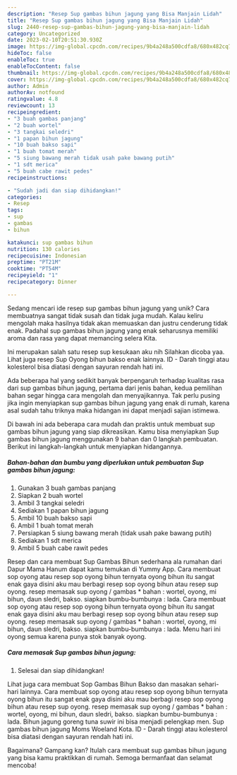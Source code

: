 ```yaml
---
description: "Resep Sup gambas bihun jagung yang Bisa Manjain Lidah"
title: "Resep Sup gambas bihun jagung yang Bisa Manjain Lidah"
slug: 2440-resep-sup-gambas-bihun-jagung-yang-bisa-manjain-lidah
category: Uncategorized
date: 2023-02-10T20:51:30.930Z
image: https://img-global.cpcdn.com/recipes/9b4a248a500cdfa8/680x482cq70/sup-gambas-bihun-jagung-foto-resep-utama.jpg
hideToc: false
enableToc: true
enableTocContent: false
thumbnail: https://img-global.cpcdn.com/recipes/9b4a248a500cdfa8/680x482cq70/sup-gambas-bihun-jagung-foto-resep-utama.jpg
cover: https://img-global.cpcdn.com/recipes/9b4a248a500cdfa8/680x482cq70/sup-gambas-bihun-jagung-foto-resep-utama.jpg
author: Admin
authorAv: notfound
ratingvalue: 4.8
reviewcount: 13
recipeingredient:
- "3 buah gambas panjang"
- "2 buah wortel"
- "3 tangkai seledri"
- "1 papan bihun jagung"
- "10 buah bakso sapi"
- "1 buah tomat merah"
- "5 siung bawang merah tidak usah pake bawang putih"
- "1 sdt merica"
- "5 buah cabe rawit pedes"
recipeinstructions:

- "Sudah jadi dan siap dihidangkan!"
categories:
- Resep
tags:
- sup
- gambas
- bihun

katakunci: sup gambas bihun 
nutrition: 130 calories
recipecuisine: Indonesian
preptime: "PT21M"
cooktime: "PT54M"
recipeyield: "1"
recipecategory: Dinner

---
```





Sedang mencari ide resep sup gambas bihun jagung yang unik? Cara membuatnya sangat tidak susah dan tidak juga mudah. Kalau keliru mengolah maka hasilnya tidak akan memuaskan dan justru cenderung tidak enak. Padahal sup gambas bihun jagung yang enak seharusnya memiliki aroma dan rasa yang dapat memancing selera Kita.





Ini merupakan salah satu resep sup kesukaan aku nih Silahkan dicoba yaa. Lihat juga resep Sup Oyong bihun bakso enak lainnya. ID - Darah tinggi atau kolesterol bisa diatasi dengan sayuran rendah hati ini.

Ada beberapa hal yang sedikit banyak berpengaruh terhadap kualitas rasa dari sup gambas bihun jagung, pertama dari jenis bahan, kedua pemilihan bahan segar hingga cara mengolah dan menyajikannya. Tak perlu pusing jika ingin menyiapkan sup gambas bihun jagung yang enak di rumah, karena asal sudah tahu triknya maka hidangan ini dapat menjadi sajian istimewa.






Di bawah ini ada beberapa cara mudah dan praktis untuk membuat sup gambas bihun jagung yang siap dikreasikan. Kamu bisa menyiapkan Sup gambas bihun jagung menggunakan 9 bahan dan 0 langkah pembuatan. Berikut ini langkah-langkah untuk menyiapkan hidangannya.

<!--inarticleads1-->

##### Bahan-bahan dan bumbu yang diperlukan untuk pembuatan Sup gambas bihun jagung:

1. Gunakan 3 buah gambas panjang
1. Siapkan 2 buah wortel
1. Ambil 3 tangkai seledri
1. Sediakan 1 papan bihun jagung
1. Ambil 10 buah bakso sapi
1. Ambil 1 buah tomat merah
1. Persiapkan 5 siung bawang merah (tidak usah pake bawang putih)
1. Sediakan 1 sdt merica
1. Ambil 5 buah cabe rawit pedes


Resep dan cara membuat Sup Gambas Bihun sederhana ala rumahan dari Dapur Mama Hanum dapat kamu temukan di Yummy App. Cara membuat sop oyong atau resep sop oyong bihun ternyata oyong bihun itu sangat enak gaya disini aku mau berbagi resep sop oyong bihun atau resep sup oyong. resep memasak sup oyong / gambas * bahan : wortel, oyong, mi bihun, daun sledri, bakso. siapkan bumbu-bumbunya : lada. Cara membuat sop oyong atau resep sop oyong bihun ternyata oyong bihun itu sangat enak gaya disini aku mau berbagi resep sop oyong bihun atau resep sup oyong. resep memasak sup oyong / gambas * bahan : wortel, oyong, mi bihun, daun sledri, bakso. siapkan bumbu-bumbunya : lada. Menu hari ini oyong semua karena punya stok banyak oyong. 

<!--inarticleads2-->

##### Cara memasak Sup gambas bihun jagung:


1. Selesai dan siap dihidangkan!

Lihat juga cara membuat Sop Gambas Bihun Bakso dan masakan sehari-hari lainnya. Cara membuat sop oyong atau resep sop oyong bihun ternyata oyong bihun itu sangat enak gaya disini aku mau berbagi resep sop oyong bihun atau resep sup oyong. resep memasak sup oyong / gambas * bahan : wortel, oyong, mi bihun, daun sledri, bakso. siapkan bumbu-bumbunya : lada. Bihun jagung goreng tuna suwir ini bisa menjadi pelengkap men. Sup gambas bihun jagung Moms Woeland Kota. ID - Darah tinggi atau kolesterol bisa diatasi dengan sayuran rendah hati ini. 

Bagaimana? Gampang kan? Itulah cara membuat sup gambas bihun jagung yang bisa kamu praktikkan di rumah. Semoga bermanfaat dan selamat mencoba!
